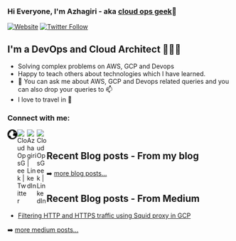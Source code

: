 ### Hi Everyone, I'm Azhagiri - aka [cloud ops geek](https://cloudopsgeek.in "CloudOpsGeek.in")👋
[![Website](https://img.shields.io/website?down_color=red&down_message=offline&label=CloudOpsGeek.in&style=for-the-badge&up_color=green&up_message=up&url=https%3A%2F%2Fcloudopsgeek.in)](https://cloudopsgeek.in) 
[![Twitter Follow](https://img.shields.io/twitter/follow/cloudopsgeek?color=yellowgreen&label=follow%20me%20on%20twitter&style=for-the-badge)](https://twitter.com/cloudopsgeek)

## I'm a DevOps and Cloud Architect 👨🏻‍💻

- Solving complex problems on AWS, GCP and Devops
- Happy to teach others about technologies which I have learned.
- :speech_balloon: You can ask me about AWS, GCP and Devops related queries and you can also drop your queries to :mailbox:
- I love to travel in  :mountain_railway:

### Connect with me:

[<img align="left" alt="cloudopsgeek.in" width="22px" src="https://raw.githubusercontent.com/iconic/open-iconic/master/svg/globe.svg" />](https://cloudopsgeek.in)
[<img align="left" alt="CloudOpsGeek | Twitter" width="22px" src="https://cdn.jsdelivr.net/npm/simple-icons@v3/icons/twitter.svg" />](https://twitter.com/cloudopsgeek)
[<img align="left" alt="Azhagiri | LinkedIn" width="22px" src="https://cdn.jsdelivr.net/npm/simple-icons@v3/icons/linkedin.svg" />](https://www.linkedin.com/in/azhagiri/)
[<img align="left" alt="CloudOpsGeek | LinkedIn" width="22px" src="https://cdn.jsdelivr.net/npm/simple-icons@v3/icons/medium.svg" />](https://medium.com/@cloudopsgeek)
<br />

##  Recent Blog posts - From my blog

<!-- BLOG-POST-LIST:START -->

<!-- BLOG-POST-LIST:END -->

➡️ [more blog posts...](https://cloudopsgeek.in)

## Recent Blog posts - From Medium
<!-- MEDIUM-POST-LIST:START -->
- [Filtering HTTP and HTTPS traffic using Squid proxy in GCP](https://medium.com/searce/filtering-http-and-https-traffic-using-squid-proxy-acbd7bd921b6?source=rss-1e6d7ee589e4------2)
<!-- MEDIUM-POST-LIST:END -->

➡️ [more medium posts...](https://medium.com/@cloudopsgeek)

